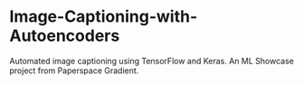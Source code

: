 # Image-Captioning-with-Autoencoders
Automated image captioning using TensorFlow and Keras. An ML Showcase project from Paperspace Gradient.
